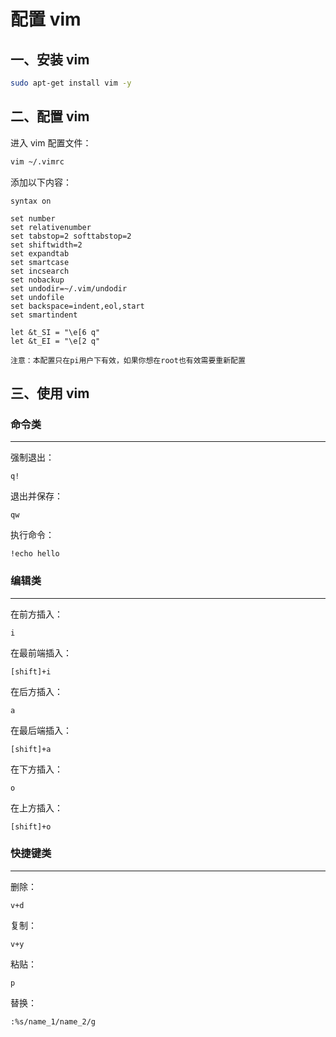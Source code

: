 # 配置 vim

## 一、安装 vim

```sh
sudo apt-get install vim -y
```

## 二、配置 vim

进入 vim 配置文件：

```sh
vim ~/.vimrc
```

添加以下内容：

```
syntax on

set number
set relativenumber
set tabstop=2 softtabstop=2
set shiftwidth=2
set expandtab
set smartcase
set incsearch
set nobackup
set undodir=~/.vim/undodir
set undofile
set backspace=indent,eol,start
set smartindent

let &t_SI = "\e[6 q"
let &t_EI = "\e[2 q"
```

```admonish warning
注意：本配置只在pi用户下有效，如果你想在root也有效需要重新配置
```

## 三、使用 vim

### 命令类

---

强制退出：

```
q!
```

退出并保存：

```
qw
```

执行命令：

```
!echo hello
```

### 编辑类

---

在前方插入：

```
i
```

在最前端插入：

```
[shift]+i
```

在后方插入：

```
a
```

在最后端插入：

```
[shift]+a
```

在下方插入：

```
o
```

在上方插入：

```
[shift]+o
```

### 快捷键类

---

删除：

```
v+d
```

复制：

```
v+y
```

粘贴：

```
p
```

替换：

```
:%s/name_1/name_2/g
```
